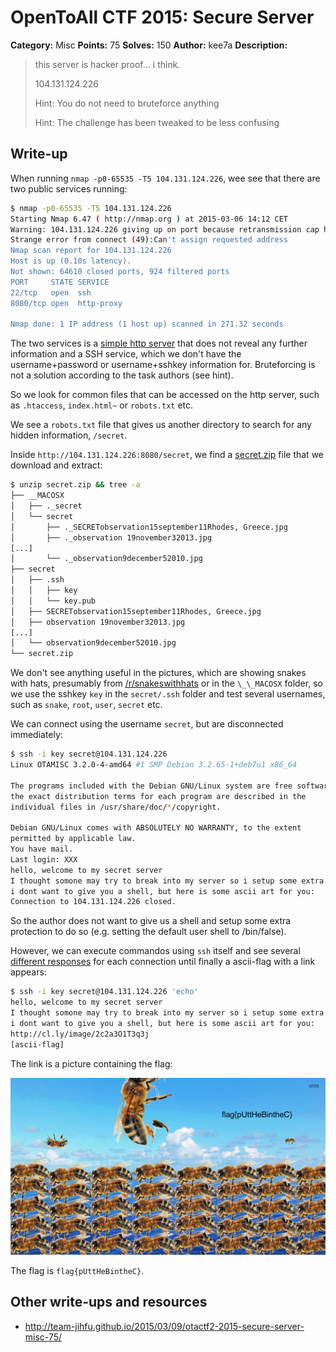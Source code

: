# OpenToAll CTF 2015: Secure Server

**Category:** Misc
**Points:** 75
**Solves:** 150
**Author:** kee7a
**Description:** 

> this server is hacker proof... i think.
> 
> 104.131.124.226
>
> Hint: You do not need to bruteforce anything
>
> Hint: The challenge has been tweaked to be less confusing

## Write-up

When running `nmap -p0-65535 -T5 104.131.124.226`, wee see that there are two public services running:

```bash
$ nmap -p0-65535 -T5 104.131.124.226
Starting Nmap 6.47 ( http://nmap.org ) at 2015-03-06 14:12 CET
Warning: 104.131.124.226 giving up on port because retransmission cap hit (2).
Strange error from connect (49):Can't assign requested address
Nmap scan report for 104.131.124.226
Host is up (0.10s latency).
Not shown: 64610 closed ports, 924 filtered ports
PORT     STATE SERVICE
22/tcp   open  ssh
8080/tcp open  http-proxy

Nmap done: 1 IP address (1 host up) scanned in 271.32 seconds
```

The two services is a [simple http server](./104.131.124.226:8080/index.html) that does not reveal any further information and a SSH service, which we don't have the username+password or username+sshkey information for. Bruteforcing is not a solution according to the task authors (see hint).

So we look for common files that can be accessed on the http server, such as `.htaccess`, `index.html~` or `robots.txt` etc.

We see a `robots.txt` file that gives us another directory to search for any hidden information, `/secret`.

Inside `http://104.131.124.226:8080/secret`, we find a [secret.zip](./104.131.124.226\:8080/secret/secret.zip) file that we download and extract:

```bash
$ unzip secret.zip && tree -a
├── __MACOSX
│   ├── ._secret
│   └── secret
│       ├── ._SECRETobservation15september11Rhodes, Greece.jpg
│       ├── ._observation 19november32013.jpg
[...]
│       └── ._observation9december52010.jpg
├── secret
│   ├── .ssh
│   │   ├── key
│   │   └── key.pub
│   ├── SECRETobservation15september11Rhodes, Greece.jpg
│   ├── observation 19november32013.jpg
[...]
│   └── observation9december52010.jpg
└── secret.zip
```

We don't see anything useful in the pictures, which are showing snakes with hats, presumably from [/r/snakeswithhats](http://www.reddit.com/r/SnakesWithHats/) or in the `\_\_MACOSX` folder, so we use the sshkey `key` in the `secret/.ssh` folder and test several usernames, such as `snake`, `root`, `user`, `secret` etc.

We can connect using the username `secret`, but are disconnected immediately:

```bash
$ ssh -i key secret@104.131.124.226
Linux OTAMISC 3.2.0-4-amd64 #1 SMP Debian 3.2.65-1+deb7u1 x86_64

The programs included with the Debian GNU/Linux system are free software;
the exact distribution terms for each program are described in the
individual files in /usr/share/doc/*/copyright.

Debian GNU/Linux comes with ABSOLUTELY NO WARRANTY, to the extent
permitted by applicable law.
You have mail.
Last login: XXX
hello, welcome to my secret server
I thought somone may try to break into my server so i setup some extra protection
i dont want to give you a shell, but here is some ascii art for you:
Connection to 104.131.124.226 closed.
```

So the author does not want to give us a shell and setup some extra protection to do so (e.g. setting the default user shell to /bin/false).

However, we can execute commandos using `ssh` itself and see several [different responses](asciiart) for each connection until finally a ascii-flag with a link appears:

```bash
$ ssh -i key secret@104.131.124.226 'echo'
hello, welcome to my secret server
I thought somone may try to break into my server so i setup some extra protection
i dont want to give you a shell, but here is some ascii art for you:
http://cl.ly/image/2c2a3O1T3q3j
[ascii-flag]
```

The link is a picture containing the flag:

![](putthebinthec.jpg)

The flag is `flag{pUttHeBintheC}`.

## Other write-ups and resources

* <http://team-jihfu.github.io/2015/03/09/otactf2-2015-secure-server-misc-75/>
